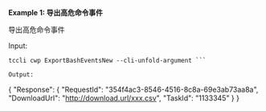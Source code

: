 **Example 1: 导出高危命令事件**

导出高危命令事件

Input: 

```
tccli cwp ExportBashEventsNew --cli-unfold-argument ```

Output: 
```
{
    "Response": {
        "RequestId": "354f4ac3-8546-4516-8c8a-69e3ab73aa8a",
        "DownloadUrl": "http://download.url/xxx.csv",
        "TaskId": "1133345"
    }
}
```

